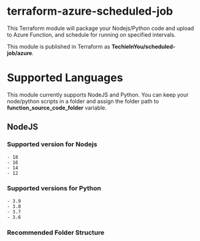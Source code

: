 # terraform-azure-scheduled-job
This Terraform module will package your Nodejs/Python code and upload to Azure Function, and schedule for running on specified intervals.  

This module is published in Terraform as **TechieInYou/scheduled-job/azure**.   


# Supported Languages
This module currently supports NodeJS and Python.  You can keep your node/python scripts in a folder and assign the folder path to **function_source_code_folder** variable. 


## NodeJS

### Supported version for Nodejs
    - 18
    - 16
    - 14
    - 12

### Supported versions for Python
    - 3.9
    - 3.8
    - 3.7
    - 3.6

### Recommended Folder Structure



